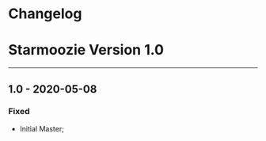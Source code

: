 # Changelog

# Starmoozie Version 1.0

-----------

## 1.0 - 2020-05-08

### Fixed
- Initial Master;